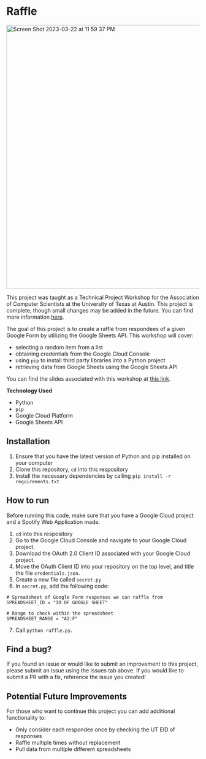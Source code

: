 # Raffle
<img width="687" alt="Screen Shot 2023-03-22 at 11 59 37 PM" src="https://user-images.githubusercontent.com/91110018/227107829-61dbe774-c069-4cbd-97fc-dd3eff3b8d84.png">

This project was taught as a Technical Project Workshop for the Association of Computer Scientists at the University of Texas at Austin. This project is complete, though small changes may be added in the future. You can find more information [here](https://github.com/UT-ABCS/tech-workshops).  <br />

The goal of this project is to create a raffle from respondees of a given Google Form by utilizing the Google Sheets API. This workshop will cover:
+ selecting a random item from a list
+ obtaining credentials from the Google Cloud Console
+ using `pip` to install third party libraries into a Python project
+ retrieving data from Google Sheets using the Google Sheets API

You can find the slides associated with this workshop at [this link](https://google.com).  <br />
  
__Technology Used__
+ Python
+ `pip`
+ Google Cloud Platform
+ Google Sheets API

## Installation
1. Ensure that you have the latest version of Python and pip installed on your computer 
2. Clone this repository, `cd` into this respository
3. Install the necessary dependencies by calling `pip install -r requirements.txt`

## How to run
Before running this code, make sure that you have a Google Cloud project and a Spotify Web Application made.
1. `cd` into this respository
2. Go to the Google Cloud Console and navigate to your Google Cloud project.
3. Download the OAuth 2.0 Client ID associated with your Google Cloud project.
4. Move the OAuth Client ID into your repository on the top level, and title the file `credentials.json`.
5. Create a new file called `secret.py`
6. In `secret.py`, add the following code:
```
# Spreadsheet of Google Form responses we can raffle from
SPREADSHEET_ID = "ID OF GOOGLE SHEET"

# Range to check within the spreadsheet
SPREADSHEET_RANGE = "A2:F"
```
7. Call `python raffle.py`.

## Find a bug?
If you found an issue or would like to submit an improvement to this project, please submit an issue using the issues tab above. If you would like to submit a PR with a fix, reference the issue you created!

## Potential Future Improvements
For those who want to continue this project you can add additional functionality to:
+ Only consider each respondee once by checking the UT EID of responses
+ Raffle multiple times without replacement
+ Pull data from multiple different spreadsheets
